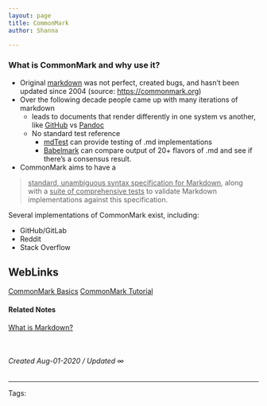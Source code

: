 ```yaml
---
layout: page
title: CommonMark
author: Shanna

---
```



### What is CommonMark and why use it?

- Original [markdown](../mocs/🟣MARKDOWN.md) was not perfect, created bugs, and hasn’t been updated since 2004 (source: https://commonmark.org)
- Over the following decade people came up with many iterations of markdown
	- leads to documents that render differently in one system vs another, like [GitHub](202008011612-github-flavored-markdown.md) vs [Pandoc](202008021358-pandoc-program.md)
	- No standard test reference
		- [mdTest](202008010550-mdtest.md) can provide testing of .md implementations
		-  [Babelmark](202008011551-babelmark-for-markdown.md) can compare output of 20+ flavors of .md and see if there’s a consensus result.
- CommonMark aims to have a
> <ins>standard, unambiguous syntax specification for Markdown</ins>, along with a <ins>suite of comprehensive tests</ins> to validate Markdown implementations against this specification.

Several implementations of CommonMark exist, including:
- GitHub/GitLab
- Reddit
- Stack Overflow

## WebLinks
[CommonMark Basics](https://commonmark.org/help/)
[CommonMark Tutorial](https://commonmark.org/help/tutorial/)



#### Related Notes
[What is Markdown?](202007251031-what-is-markdown.md)

<br>

###### Created Aug-01-2020 / Updated ∞

---

Tags: 

